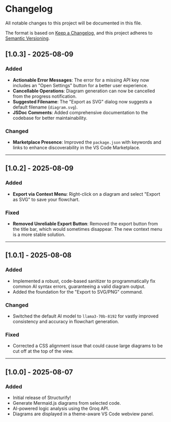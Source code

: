 # Changelog

All notable changes to this project will be documented in this file.

The format is based on [Keep a Changelog](https://keepachangelog.com/en/1.0.0/),
and this project adheres to [Semantic Versioning](https://semver.org/spec/v2.0.0.html).

## [1.0.3] - 2025-08-09

### Added

-   **Actionable Error Messages**: The error for a missing API key now includes an "Open Settings" button for a better user experience.
-   **Cancellable Operations**: Diagram generation can now be cancelled from the progress notification.
-   **Suggested Filename**: The "Export as SVG" dialog now suggests a default filename (`diagram.svg`).
-   **JSDoc Comments**: Added comprehensive documentation to the codebase for better maintainability.

### Changed

-   **Marketplace Presence**: Improved the `package.json` with keywords and links to enhance discoverability in the VS Code Marketplace.

---

## [1.0.2] - 2025-08-09

### Added
-   **Export via Context Menu**: Right-click on a diagram and select "Export as SVG" to save your flowchart.

### Fixed
-   **Removed Unreliable Export Button**: Removed the export button from the title bar, which would sometimes disappear. The new context menu is a more stable solution.

---

## [1.0.1] - 2025-08-08

### Added
-   Implemented a robust, code-based sanitizer to programmatically fix common AI syntax errors, guaranteeing a valid diagram output.
-   Added the foundation for the "Export to SVG/PNG" command.

### Changed
-   Switched the default AI model to `llama3-70b-8192` for vastly improved consistency and accuracy in flowchart generation.

### Fixed
-   Corrected a CSS alignment issue that could cause large diagrams to be cut off at the top of the view.

---

## [1.0.0] - 2025-08-07

### Added
-   Initial release of Structurify! 
-   Generate Mermaid.js diagrams from selected code.
-   AI-powered logic analysis using the Groq API.
-   Diagrams are displayed in a theme-aware VS Code webview panel.